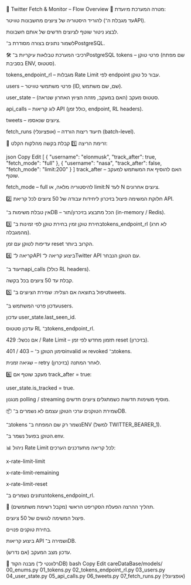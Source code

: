 📄 Twitter Fetch & Monitor – Flow Overview
🎯 מטרה
המערכת מיועדת:

להוריד היסטוריה של ציוצים מחשבונות טוויטר (עד מגבלת ה־API).

לבצע ניטור שוטף לציוצים חדשים של אותם חשבונות.

לשמור נתונים בצורה מסודרת ב־PostgreSQL.

🛠 רכיבי המערכת
טבלאות עיקריות ב־PostgreSQL
tokens – פרטי טוקן (שם מפתח בסביבת ENV, סטטוס).

tokens_endpoint_rl – מגבלות Rate Limit לפי endpoint עבור כל טוקן.

users – פרטי משתמשי טוויטר (ID, שם, שם משתמש).

user_state – סטטוס מעקב (האם במעקב, מזהה הציוץ האחרון שנראה).

api_calls – לוג קריאות API (כולל זמן, endpoint, RL headers).

tweets – ציוצים שנאספו.

fetch_runs (אופציונלי) – תיעוד ריצות הורדה (batch-level).

🔄 זרימת הריצה
1️⃣ קבלת בקשה מהלקוח
הקלט:

json
Copy
Edit
[
  {
    "username": "elonmusk",
    "track_after": true,
    "fetch_mode": "full"
  },
  {
    "username": "nasa",
    "track_after": false,
    "fetch_mode": "limit:200"
  }
]
track_after – האם להוסיף את המשתמש למעקב שוטף.

fetch_mode – full להיסטוריה מלאה, או limit:N לעד N ציוצים אחרונים.

2️⃣ חלוקת המשימה
פיצול בזיכרון ליחידות עבודה של 50 ציוצים לכל קריאת API.

אין טבלת משימות ב־DB – הכל מתבצע בזיכרון/תור (in-memory / Redis).

3️⃣ בחירת טוקן זמין
בחירת טוקן לפי זמינות ב־tokens_endpoint_rl (לא חרג מהמגבלה).

עדיפות לטוקן עם זמן reset הקרוב ביותר.

4️⃣ קריאה ל־API
ביצוע קריאה ל־Twitter API עם הטוקן הנבחר.

תיעוד ב־api_calls (כולל RL headers).

קבלת עד 50 ציוצים בכל בקשה.

5️⃣ טיפול בתוצאה
אם הצליח:
שמירת הציוצים ב־tweets.

עדכון פרטי המשתמש ב־users.

עדכון user_state.last_seen_id.

עדכון סטטוס RL ב־tokens_endpoint_rl.

אם נכשל:
429 / Rate Limit – תזמון מחדש לפי זמן reset (בזיכרון).

401 / 403 – סימון הטוקן כ־invalid או revoked ב־tokens.

שגיאה זמנית – retry לאחר המתנה (בזיכרון).

6️⃣ מעקב שוטף
אם track_after = true:

user_state.is_tracked = true.

מנגנון polling / streaming מוסיף משימות חדשות כשמתגלים ציוצים חדשים.

📦 שמירת הטוקנים
ערכי הטוקן עצמם לא נשמרים ב־DB.

ב־tokens נשמר רק שם המפתח ב־ENV (למשל TWITTER_BEARER_1).

הטוקן בפועל נשמר ב־.env.

📊 ניהול Rate Limit
לכל קריאה מתעדכנים הערכים:

x-rate-limit-limit

x-rate-limit-remaining

x-rate-limit-reset

הנתונים נשמרים ב־tokens_endpoint_rl.

🚀 תהליך ההרצה
הפעלת הסקריפט הראשי (מקבל רשימת משתמשים).

פיצול המשימה לגושים של 50 ציוצים.

בחירת טוקנים פנויים.

ביצוע קריאות API ושמירה ב־DB.

עדכון מצב המעקב (אם נדרש).

📁 מבנה הקוד (רלוונטי ל־DB)
bash
Copy
Edit
careDataBase/models/
    00_enums.py
    01_tokens.py
    02_tokens_endpoint_rl.py
    03_users.py
    04_user_state.py
    05_api_calls.py
    06_tweets.py
    07_fetch_runs.py   (אופציונלי)